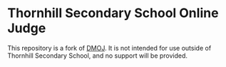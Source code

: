 # Thornhill Secondary School Online Judge

This repository is a fork of [DMOJ](https://github.com/DMOJ/online-judge). It is not intended for use outside of Thornhill Secondary School, and no support will be provided.